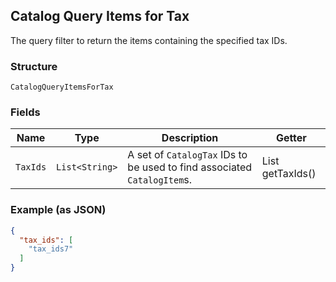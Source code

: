 ## Catalog Query Items for Tax

The query filter to return the items containing the specified tax IDs.

### Structure

`CatalogQueryItemsForTax`

### Fields

| Name | Type | Description | Getter |
|  --- | --- | --- | --- |
| `TaxIds` | `List<String>` | A set of `CatalogTax` IDs to be used to find associated `CatalogItem`s. | List<String> getTaxIds() |

### Example (as JSON)

```json
{
  "tax_ids": [
    "tax_ids7"
  ]
}
```

